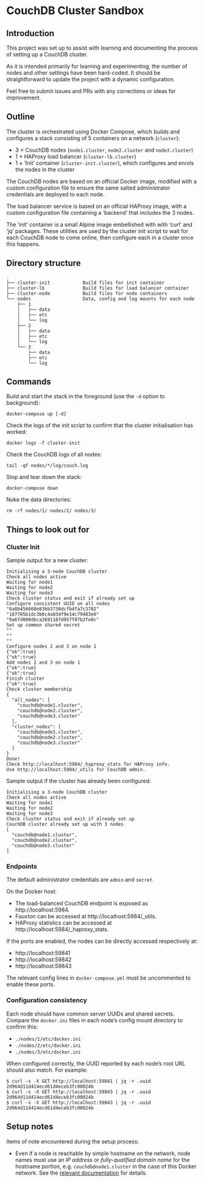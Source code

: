 # CouchDB Cluster Sandbox

## Introduction

This project was set up to assist with learning and documenting the
process of setting up a CouchDB cluster.

As it is intended primarily for learning and experimenting, the number
of nodes and other settings have been hard-coded. It should be
straightforward to update the project with a dynamic configuration.

Feel free to submit issues and PRs with any corrections or ideas for
improvement.

## Outline

The cluster is orchestrated using Docker Compose, which builds and
configures a stack consisting of 5 containers on a network (`cluster`):

  - 3 × CouchDB nodes (`node1.cluster`, `node2.cluster` and
    `node3.cluster`)
  - 1 × HAProxy load balancer (`cluster-lb.cluster`)
  - 1 × ‘Init’ container (`cluster-init.cluster`), which configures and
    enrols the nodes in the cluster

The CouchDB nodes are based on an official Docker image, modified with a
custom configuration file to ensure the same salted administrator
credentials are deployed to each node.

The load balancer service is based on an official HAProxy image, with a
custom configuration file containing a ‘backend’ that includes the 3
nodes.

The ‘init’ container is a small Alpine image embellished with with
‘curl’ and ‘jq’ packages. These utilities are used by the cluster
init script to wait for each CouchDB node to come online, then configure
each in a cluster once this happens.

## Directory structure

``` text
.
├── cluster-init            Build files for init container
├── cluster-lb              Build files for load balancer container
├── cluster-node            Build files for node containers
└── nodes                   Data, config and log mounts for each node
    ├── 1
    │   ├── data
    │   ├── etc
    │   └── log
    ├── 2
    │   ├── data
    │   ├── etc
    │   └── log
    └── 3
        ├── data
        ├── etc
        └── log
```

## Commands

Build and start the stack in the foreground (use the `-d` option to
background):

``` console
docker-compose up [-d]
```

Check the logs of the init script to confirm that the cluster
initialisation has worked:

``` console
docker logs -f cluster-init
```

Check the CouchDB logs of all nodes:

``` console
tail -qf nodes/*/log/couch.log
```

Stop and tear down the stack:

``` console
docker-compose down
```

Nuke the data directories:

``` console
rm -rf nodes/1/ nodes/2/ nodes/3/
```

## Things to look out for

### Cluster Init

Sample output for a new cluster:

``` console
Initialising a 3-node CouchDB cluster
Check all nodes active
Waiting for node1
Waiting for node2
Waiting for node3
Check cluster status and exit if already set up
Configure consistent UUID on all nodes
"6a8b456660e83bb3730dcfb4fa7c3782"
"107705b1dc3b0c4a034f9e14c79403e6"
"9a6fd000dbca2691187d957f87b2fe0c"
Set up common shared secret
""
""
""
Configure nodes 2 and 3 on node 1
{"ok":true}
{"ok":true}
Add nodes 2 and 3 on node 1
{"ok":true}
{"ok":true}
Finish cluster
{"ok":true}
Check cluster membership
{
  "all_nodes": [
    "couchdb@node1.cluster",
    "couchdb@node2.cluster",
    "couchdb@node3.cluster"
  ],
  "cluster_nodes": [
    "couchdb@node1.cluster",
    "couchdb@node2.cluster",
    "couchdb@node3.cluster"
  ]
}
Done!
Check http://localhost:5984/_haproxy_stats for HAProxy info.
Use http://localhost:5984/_utils for CouchDB admin.
```

Sample output if the cluster has already been configured:

``` console
Initialising a 3-node CouchDB cluster
Check all nodes active
Waiting for node1
Waiting for node2
Waiting for node3
Check cluster status and exit if already set up
CouchDB cluster already set up with 3 nodes
[
  "couchdb@node1.cluster",
  "couchdb@node2.cluster",
  "couchdb@node3.cluster"
]
```

### Endpoints

The default administrator credentials are `admin` and `secret`.

On the Docker host:

  - The load-balanced CouchDB endpoint is exposed as
    http://localhost:5984.
  - Fauxton can be accessed at http://localhost:5984/\_utils.
  - HAProxy statistics can be accessed at
    http://localhost:5984/\_haproxy\_stats.

If the ports are enabled, the nodes can be directly accessed
respectively at:

  - http://localhost:59841
  - http://localhost:59842
  - http://localhost:59843

The relevant config lines in `docker-compose.yml` must be uncommented to
enable these ports.

### Configuration consistency

Each node should have common server UUIDs and shared secrets. Compare
the `docker.ini` files in each node’s config mount directory to confirm
this:

  - `./nodes/1/etc/docker.ini`
  - `./nodes/2/etc/docker.ini`
  - `./nodes/3/etc/docker.ini`

When configured correctly, the UUID reported by each node’s root URL
should also match. For example:

``` console
$ curl -s -X GET http://localhost:59841 | jq -r .uuid
2d964d11d414ecd61d4eceb3fc00024b
$ curl -s -X GET http://localhost:59843 | jq -r .uuid
2d964d11d414ecd61d4eceb3fc00024b
$ curl -s -X GET http://localhost:59843 | jq -r .uuid
2d964d11d414ecd61d4eceb3fc00024b
```

## Setup notes

Items of note encountered during the setup process:

  - Even if a node is reachable by simple hostname on the network, node
    names must use an *IP address* or *fully-qualified domain name* for
    the hostname portion, e.g. `couchdb@node1.cluster` in the case of
    this Docker network. See the [relevant documentation][1] for
    details.

[1]: https://docs.couchdb.org/en/master/setup/cluster.html#make-couchdb-use-correct-ip-fqdn-and-the-open-ports